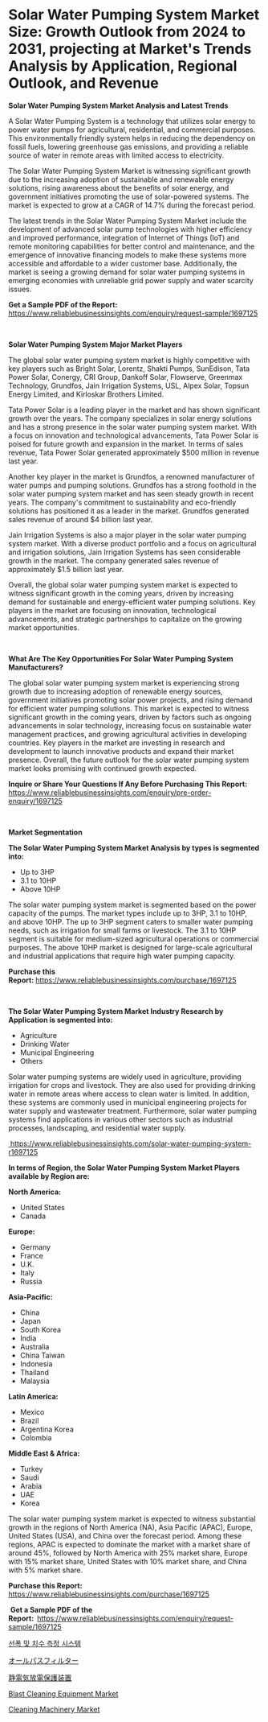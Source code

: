 <p><h1>Solar Water Pumping System Market Size: Growth Outlook from 2024 to 2031, projecting at Market's Trends Analysis by Application, Regional Outlook, and Revenue</h1></p><p><strong>Solar Water Pumping System Market Analysis and Latest Trends</strong></p>
<p><p>A Solar Water Pumping System is a technology that utilizes solar energy to power water pumps for agricultural, residential, and commercial purposes. This environmentally friendly system helps in reducing the dependency on fossil fuels, lowering greenhouse gas emissions, and providing a reliable source of water in remote areas with limited access to electricity.</p><p>The Solar Water Pumping System Market is witnessing significant growth due to the increasing adoption of sustainable and renewable energy solutions, rising awareness about the benefits of solar energy, and government initiatives promoting the use of solar-powered systems. The market is expected to grow at a CAGR of 14.7% during the forecast period.</p><p>The latest trends in the Solar Water Pumping System Market include the development of advanced solar pump technologies with higher efficiency and improved performance, integration of Internet of Things (IoT) and remote monitoring capabilities for better control and maintenance, and the emergence of innovative financing models to make these systems more accessible and affordable to a wider customer base. Additionally, the market is seeing a growing demand for solar water pumping systems in emerging economies with unreliable grid power supply and water scarcity issues.</p></p>
<p><strong>Get a Sample PDF of the Report:&nbsp;</strong> <a href="https://www.reliablebusinessinsights.com/enquiry/request-sample/1697125">https://www.reliablebusinessinsights.com/enquiry/request-sample/1697125</a></p>
<p>&nbsp;</p>
<p><strong>Solar Water Pumping System Major Market Players</strong></p>
<p><p>The global solar water pumping system market is highly competitive with key players such as Bright Solar, Lorentz, Shakti Pumps, SunEdison, Tata Power Solar, Conergy, CRI Group, Dankoff Solar, Flowserve, Greenmax Technology, Grundfos, Jain Irrigation Systems, USL, Alpex Solar, Topsun Energy Limited, and Kirloskar Brothers Limited. </p><p>Tata Power Solar is a leading player in the market and has shown significant growth over the years. The company specializes in solar energy solutions and has a strong presence in the solar water pumping system market. With a focus on innovation and technological advancements, Tata Power Solar is poised for future growth and expansion in the market. In terms of sales revenue, Tata Power Solar generated approximately $500 million in revenue last year.</p><p>Another key player in the market is Grundfos, a renowned manufacturer of water pumps and pumping solutions. Grundfos has a strong foothold in the solar water pumping system market and has seen steady growth in recent years. The company's commitment to sustainability and eco-friendly solutions has positioned it as a leader in the market. Grundfos generated sales revenue of around $4 billion last year.</p><p>Jain Irrigation Systems is also a major player in the solar water pumping system market. With a diverse product portfolio and a focus on agricultural and irrigation solutions, Jain Irrigation Systems has seen considerable growth in the market. The company generated sales revenue of approximately $1.5 billion last year.</p><p>Overall, the global solar water pumping system market is expected to witness significant growth in the coming years, driven by increasing demand for sustainable and energy-efficient water pumping solutions. Key players in the market are focusing on innovation, technological advancements, and strategic partnerships to capitalize on the growing market opportunities.</p></p>
<p>&nbsp;</p>
<p><strong>What Are The Key Opportunities For Solar Water Pumping System Manufacturers?</strong></p>
<p><p>The global solar water pumping system market is experiencing strong growth due to increasing adoption of renewable energy sources, government initiatives promoting solar power projects, and rising demand for efficient water pumping solutions. This market is expected to witness significant growth in the coming years, driven by factors such as ongoing advancements in solar technology, increasing focus on sustainable water management practices, and growing agricultural activities in developing countries. Key players in the market are investing in research and development to launch innovative products and expand their market presence. Overall, the future outlook for the solar water pumping system market looks promising with continued growth expected.</p></p>
<p><strong>Inquire or Share Your Questions If Any Before Purchasing This Report:</strong> <a href="https://www.reliablebusinessinsights.com/enquiry/pre-order-enquiry/1697125">https://www.reliablebusinessinsights.com/enquiry/pre-order-enquiry/1697125</a></p>
<p>&nbsp;</p>
<p><strong>Market Segmentation</strong></p>
<p><strong>The Solar Water Pumping System Market Analysis by types is segmented into:</strong></p>
<p><ul><li>Up to 3HP</li><li>3.1 to 10HP</li><li>Above 10HP</li></ul></p>
<p><p>The solar water pumping system market is segmented based on the power capacity of the pumps. The market types include up to 3HP, 3.1 to 10HP, and above 10HP. The up to 3HP segment caters to smaller water pumping needs, such as irrigation for small farms or livestock. The 3.1 to 10HP segment is suitable for medium-sized agricultural operations or commercial purposes. The above 10HP market is designed for large-scale agricultural and industrial applications that require high water pumping capacity.</p></p>
<p><strong>Purchase this Report:&nbsp;</strong><a href="https://www.reliablebusinessinsights.com/purchase/1697125">https://www.reliablebusinessinsights.com/purchase/1697125</a></p>
<p>&nbsp;</p>
<p><strong>The Solar Water Pumping System Market Industry Research by Application is segmented into:</strong></p>
<p><ul><li>Agriculture</li><li>Drinking Water</li><li>Municipal Engineering</li><li>Others</li></ul></p>
<p><p>Solar water pumping systems are widely used in agriculture, providing irrigation for crops and livestock. They are also used for providing drinking water in remote areas where access to clean water is limited. In addition, these systems are commonly used in municipal engineering projects for water supply and wastewater treatment. Furthermore, solar water pumping systems find applications in various other sectors such as industrial processes, landscaping, and residential water supply.</p></p>
<p><a href="https://www.reliablebusinessinsights.com/solar-water-pumping-system-r1697125">&nbsp;https://www.reliablebusinessinsights.com/solar-water-pumping-system-r1697125</a></p>
<p><strong>In terms of Region, the Solar Water Pumping System Market Players available by Region are:</strong></p>
<p>
    <p> <strong> North America: </strong>
        <ul>
            <li>United States</li>
            <li>Canada</li>
        </ul>
        </p> 
    <p> <strong> Europe: </strong>
        <ul>
            <li>Germany</li>
            <li>France</li>
            <li>U.K.</li>
            <li>Italy</li>
            <li>Russia</li>
        </ul>
        </p> 
    <p> <strong> Asia-Pacific: </strong>
        <ul>
            <li>China</li>
            <li>Japan</li>
            <li>South Korea</li>
            <li>India</li>
            <li>Australia</li>
            <li>China Taiwan</li>
            <li>Indonesia</li>
            <li>Thailand</li>
            <li>Malaysia</li>
        </ul>
        </p> 
    <p> <strong> Latin America: </strong>
        <ul>
            <li>Mexico</li>
            <li>Brazil</li>
            <li>Argentina Korea</li>
            <li>Colombia</li>
        </ul>
        </p> 
    <p> <strong> Middle East & Africa: </strong>
        <ul>
            <li>Turkey</li>
            <li>Saudi</li>
            <li>Arabia</li>
            <li>UAE</li>
            <li>Korea</li>
        </ul>
    </p>
    </p>
<p><p>The solar water pumping system market is expected to witness substantial growth in the regions of North America (NA), Asia Pacific (APAC), Europe, United States (USA), and China over the forecast period. Among these regions, APAC is expected to dominate the market with a market share of around 45%, followed by North America with 25% market share, Europe with 15% market share, United States with 10% market share, and China with 5% market share.</p></p>
<p><strong>Purchase this Report: </strong><a href="https://www.reliablebusinessinsights.com/purchase/1697125">https://www.reliablebusinessinsights.com/purchase/1697125</a></p>
<p>&nbsp;<strong>Get a Sample PDF of the Report:&nbsp;&nbsp;</strong><a href="https://www.reliablebusinessinsights.com/enquiry/request-sample/1697125">https://www.reliablebusinessinsights.com/enquiry/request-sample/1697125</a></p>
<p><strong></strong></p>
<p><p><a href="https://medium.com/@obiemante1922/%EC%84%A0%EA%B5%B5%EA%B8%B0-%EB%B0%8F-%EC%B9%98%EC%88%98-%EC%B8%A1%EC%A0%95-%EC%8B%9C%EC%8A%A4%ED%85%9C-%EC%8B%9C%EC%9E%A5-%EC%8B%9C%EC%9E%A5-cagr-%EC%8B%9C%EC%9E%A5-%ED%8A%B8%EB%A0%8C%EB%93%9C-%EB%B0%8F-%EC%84%B1%EC%9E%A5-%EC%A0%84%EB%9E%B5%EC%97%90-%EB%8C%80%ED%95%9C-%ED%86%B5%EC%B0%B0%EB%A0%A5-a681901379d9">선폭 및 치수 측정 시스템</a></p><p><a href="https://medium.com/@abdielkilback/%E3%82%AA%E3%83%BC%E3%83%AB%E3%83%91%E3%82%B9%E3%83%95%E3%82%A3%E3%83%AB%E3%82%BF%E3%83%BC%E3%81%AE%E5%B8%82%E5%A0%B4%E8%AA%BF%E6%9F%BB%E3%83%AC%E3%83%9D%E3%83%BC%E3%83%88-%E3%81%9D%E3%81%AE%E6%AD%B4%E5%8F%B2%E3%81%A82024%E5%B9%B4%E3%81%8B%E3%82%892031%E5%B9%B4%E3%81%BE%E3%81%A7%E3%81%AE%E4%BA%88%E6%B8%AC-4dac6666f7a2">オールパスフィルター</a></p><p><a href="https://github.com/zoetazuur/Market-Research-Report-List-2/blob/main/2275683124479.md">静電気放電保護装置</a></p><p><a href="https://github.com/MyrtisWest1/Market-Research-Report-List-1/blob/main/blast-cleaning-equipment-market.md">Blast Cleaning Equipment Market</a></p><p><a href="https://github.com/LaceyZemlak1/Market-Research-Report-List-1/blob/main/cleaning-machinery-market.md">Cleaning Machinery Market</a></p></p>